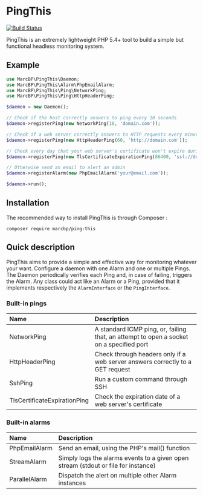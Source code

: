 # PingThis

[![Build Status](https://travis-ci.org/marcbp/ping-this.svg?branch=master)](https://travis-ci.org/marcbp/ping-this)

PingThis is an extremely lightweight PHP 5.4+ tool to build a simple but functional headless monitoring system.

## Example

``` php
use MarcBP\PingThis\Daemon;
use MarcBP\PingThis\Alarm\PhpEmailAlarm;
use MarcBP\PingThis\Ping\NetworkPing;
use MarcBP\PingThis\Ping\HttpHeaderPing;

$daemon = new Daemon();

// Check if the host correctly answers to ping every 10 seconds
$daemon->registerPing(new NetworkPing(10, 'domain.com'));

// Check if a web server correctly answers to HTTP requests every minute
$daemon->registerPing(new HttpHeaderPing(60, 'http://domain.com'));

// Check every day that your web server's certificate won't expire during the next week
$daemon->registerPing(new TlsCertificateExpirationPing(86400, 'ssl://domain.com:443', '+7 days'));

// Otherwise send an email to alert an admin
$daemon->registerAlarm(new PhpEmailAlarm('your@email.com'));

$daemon->run();
```

## Installation

The recommended way to install PingThis is through Composer :

```
composer require marcbp/ping-this
```

## Quick description

PingThis aims to provide a simple and effective way for monitoring whatever your want.
Configure a daemon with one Alarm and one or multiple Pings. The Daemon periodically
verifies each Ping and, in case of failing, triggers the Alarm. Any class could act
like an Alarm or a Ping, provided that it implements respectively the `AlarmInterface`
or the `PingInterface`.

### Built-in pings

Name                            | Description
:------------------------------ | :---------------------------------------------------------------------------------------
NetworkPing                     | A standard ICMP ping, or, failing that, an attempt to open a socket on a specified port
HttpHeaderPing                  | Check through headers only if a web server answers correctly to a GET request
SshPing                         | Run a custom command through SSH
TlsCertificateExpirationPing    | Check the expiration date of a web server's certificate

### Built-in alarms

Name            | Description
:-------------- | :---------------------------------------------------------------------------------------
PhpEmailAlarm   | Send an email, using the PHP's mail() function
StreamAlarm     | Simply logs the alarms events to a given open stream (stdout or file for instance)
ParallelAlarm   | Dispatch the alert on multiple other Alarm instances